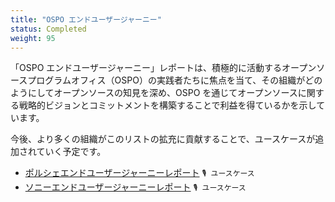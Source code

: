 ```yaml
---
title: "OSPO エンドユーザージャーニー"
status: Completed
weight: 95
---
```


「OSPO エンドユーザージャーニー」レポートは、積極的に活動するオープンソースプログラムオフィス（OSPO）の実践者たちに焦点を当て、その組織がどのようにしてオープンソースの知見を深め、OSPO を通じてオープンソースに関する戦略的ビジョンとコミットメントを構築することで利益を得ているかを示しています。

今後、より多くの組織がこのリストの拡充に貢献することで、ユースケースが追加されていく予定です。

* [ポルシェエンドユーザージャーニーレポート](https://github.com/todogroup/ospology/files/14300430/Porsche-enduser-OSPOCaseStudy.pdf) `🎙 ユースケース`
* [ソニーエンドユーザージャーニーレポート](https://github.com/todogroup/ospology/files/13006962/sony_end-user-OSPOCaseStudy.pdf) `🎙 ユースケース`
